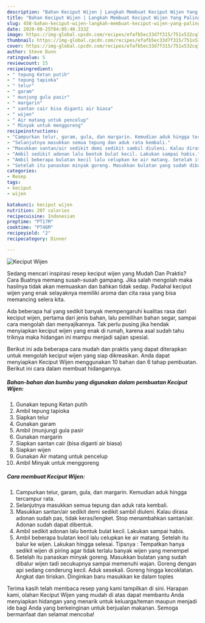 ```yaml
---
description: "Bahan Keciput Wijen | Langkah Membuat Keciput Wijen Yang Paling Enak"
title: "Bahan Keciput Wijen | Langkah Membuat Keciput Wijen Yang Paling Enak"
slug: 458-bahan-keciput-wijen-langkah-membuat-keciput-wijen-yang-paling-enak
date: 2020-08-25T04:05:40.333Z
image: https://img-global.cpcdn.com/recipes/efafb5ec33d7f315/751x532cq70/keciput-wijen-foto-resep-utama.jpg
thumbnail: https://img-global.cpcdn.com/recipes/efafb5ec33d7f315/751x532cq70/keciput-wijen-foto-resep-utama.jpg
cover: https://img-global.cpcdn.com/recipes/efafb5ec33d7f315/751x532cq70/keciput-wijen-foto-resep-utama.jpg
author: Steve Dunn
ratingvalue: 5
reviewcount: 15
recipeingredient:
- " tepung Ketan putih"
- " tepung tapioka"
- " telur"
- " garam"
- " munjung gula pasir"
- " margarin"
- " santan cair bisa diganti air biasa"
- " wijen"
- " Air matang untuk pencelup"
- " Minyak untuk menggoreng"
recipeinstructions:
- "Campurkan telur, garam, gula, dan margarin. Kemudian aduk hingga tercampur rata."
- "Selanjutnya masukkan semua tepung dan aduk rata kembali."
- "Masukkan santan/air sedikit demi sedikit sambil diuleni. Kalau dirasa adonan sudah pas, tidak keras/lengket. Stop menambahkan santan/air. Adonan sudah dapat dibentuk."
- "Ambil sedikit adonan lalu bentuk bulat kecil. Lakukan sampai habis."
- "Ambil beberapa bulatan kecil lalu celupkan ke air matang. Setelah itu balur ke wijen. Lakukan hingga selesai. Tipsnya : Tempatkan hanya sedikit wijen di piring agar tidak terlalu banyak wijen yang menempel"
- "Setelah itu panaskan minyak goreng. Masukkan bulatan yang sudah dibalur wijen tadi secukupnya sampai memenuhi wajan. Goreng dengan api sedang cenderung kecil. Aduk sesekali. Goreng hingga kecoklatan. Angkat dan tiriskan. Dinginkan baru masukkan ke dalam toples"
categories:
- Resep
tags:
- keciput
- wijen

katakunci: keciput wijen 
nutrition: 207 calories
recipecuisine: Indonesian
preptime: "PT17M"
cooktime: "PT46M"
recipeyield: "2"
recipecategory: Dinner

---
```



![Keciput Wijen](https://img-global.cpcdn.com/recipes/efafb5ec33d7f315/751x532cq70/keciput-wijen-foto-resep-utama.jpg)

Sedang mencari inspirasi resep keciput wijen yang Mudah Dan Praktis? Cara Buatnya memang susah-susah gampang. Jika salah mengolah maka hasilnya tidak akan memuaskan dan bahkan tidak sedap. Padahal keciput wijen yang enak selayaknya memiliki aroma dan cita rasa yang bisa memancing selera kita.

Ada beberapa hal yang sedikit banyak mempengaruhi kualitas rasa dari keciput wijen, pertama dari jenis bahan, lalu pemilihan bahan segar, sampai cara mengolah dan menyajikannya. Tak perlu pusing jika hendak menyiapkan keciput wijen yang enak di rumah, karena asal sudah tahu triknya maka hidangan ini mampu menjadi sajian spesial.




Berikut ini ada beberapa cara mudah dan praktis yang dapat diterapkan untuk mengolah keciput wijen yang siap dikreasikan. Anda dapat menyiapkan Keciput Wijen menggunakan 10 bahan dan 6 tahap pembuatan. Berikut ini cara dalam membuat hidangannya.

<!--inarticleads1-->

##### Bahan-bahan dan bumbu yang digunakan dalam pembuatan Keciput Wijen:

1. Gunakan  tepung Ketan putih
1. Ambil  tepung tapioka
1. Siapkan  telur
1. Gunakan  garam
1. Ambil  (munjung) gula pasir
1. Gunakan  margarin
1. Siapkan  santan cair (bisa diganti air biasa)
1. Siapkan  wijen
1. Gunakan  Air matang untuk pencelup
1. Ambil  Minyak untuk menggoreng




<!--inarticleads2-->

##### Cara membuat Keciput Wijen:

1. Campurkan telur, garam, gula, dan margarin. Kemudian aduk hingga tercampur rata.
1. Selanjutnya masukkan semua tepung dan aduk rata kembali.
1. Masukkan santan/air sedikit demi sedikit sambil diuleni. Kalau dirasa adonan sudah pas, tidak keras/lengket. Stop menambahkan santan/air. Adonan sudah dapat dibentuk.
1. Ambil sedikit adonan lalu bentuk bulat kecil. Lakukan sampai habis.
1. Ambil beberapa bulatan kecil lalu celupkan ke air matang. Setelah itu balur ke wijen. Lakukan hingga selesai. Tipsnya : Tempatkan hanya sedikit wijen di piring agar tidak terlalu banyak wijen yang menempel
1. Setelah itu panaskan minyak goreng. Masukkan bulatan yang sudah dibalur wijen tadi secukupnya sampai memenuhi wajan. Goreng dengan api sedang cenderung kecil. Aduk sesekali. Goreng hingga kecoklatan. Angkat dan tiriskan. Dinginkan baru masukkan ke dalam toples




Terima kasih telah membaca resep yang kami tampilkan di sini. Harapan kami, olahan Keciput Wijen yang mudah di atas dapat membantu Anda menyiapkan hidangan yang menarik untuk keluarga/teman maupun menjadi ide bagi Anda yang berkeinginan untuk berjualan makanan. Semoga bermanfaat dan selamat mencoba!
